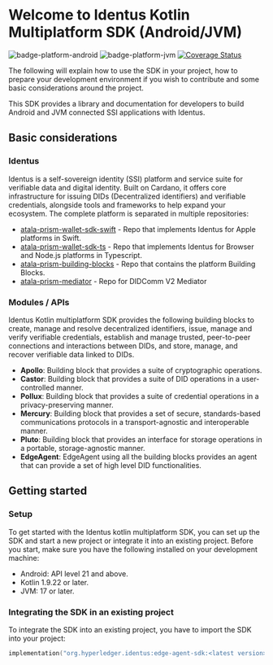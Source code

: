 # Welcome to Identus Kotlin Multiplatform SDK (Android/JVM)

![badge-platform-android]
![badge-platform-jvm]
[![Coverage Status](https://coveralls.io/repos/github/input-output-hk/atala-prism-wallet-sdk-kmm/badge.svg?branch=main)](https://coveralls.io/github/input-output-hk/atala-prism-wallet-sdk-kmm?branch=main)

The following will explain how to use the SDK in your project, how to prepare your development environment if you wish
to contribute and some basic considerations around the project.

This SDK provides a library and documentation for developers to build Android and JVM connected SSI applications with
Identus.

## Basic considerations

### Identus

Identus is a self-sovereign identity (SSI) platform and service suite for verifiable data and digital identity. Built on
Cardano, it offers core infrastructure for issuing DIDs (Decentralized identifiers) and verifiable credentials,
alongside tools and frameworks to help expand your ecosystem.
The complete platform is separated in multiple repositories:

* [atala-prism-wallet-sdk-swift](https://github.com/input-output-hk/atala-prism-wallet-sdk-swift) - Repo that implements
  Identus for Apple platforms in Swift.
* [atala-prism-wallet-sdk-ts](https://github.com/input-output-hk/atala-prism-wallet-sdk-ts) - Repo that implements
  Identus for Browser and Node.js platforms in Typescript.
* [atala-prism-building-blocks](https://github.com/hyperledger-labs/open-enterprise-agent) - Repo that contains the
  platform Building Blocks.
* [atala-prism-mediator](https://github.com/input-output-hk/atala-prism-mediator) - Repo for DIDComm V2 Mediator

### Modules / APIs

Identus Kotlin multiplatform SDK provides the following building blocks to create, manage and resolve decentralized
identifiers, issue, manage and verify verifiable credentials, establish and manage trusted, peer-to-peer connections and
interactions between DIDs, and store, manage, and recover verifiable data linked to DIDs.

* __Apollo__: Building block that provides a suite of cryptographic operations.
* __Castor__: Building block that provides a suite of DID operations in a user-controlled manner.
* __Pollux__: Building block that provides a suite of credential operations in a privacy-preserving manner.
* __Mercury__: Building block that provides a set of secure, standards-based communications protocols in a
  transport-agnostic and interoperable manner.
* __Pluto__: Building block that provides an interface for storage operations in a portable, storage-agnostic manner.
* __EdgeAgent__: EdgeAgent using all the building blocks provides an agent that can provide a set of high level DID
  functionalities.

## Getting started

### Setup

To get started with the Identus kotlin multiplatform SDK, you can set up the SDK and start a new project or integrate it
into an existing project. Before you start, make sure you have the following installed on your development machine:

- Android: API level 21 and above.
- Kotlin 1.9.22 or later.
- JVM: 17 or later.

### Integrating the SDK in an existing project

To integrate the SDK into an existing project, you have to import the SDK into your project:

```kotlin
implementation("org.hyperledger.identus:edge-agent-sdk:<latest version>")
```

<!-- TAG_PLATFORMS -->

[badge-platform-android]: http://img.shields.io/badge/-android-6EDB8D.svg?style=flat

[badge-platform-jvm]: http://img.shields.io/badge/-jvm-DB413D.svg?style=flat
